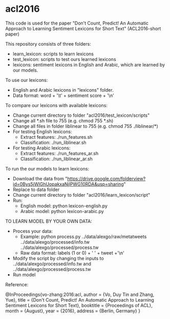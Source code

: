 # acl2016
This code is used for the paper "Don't Count, Predict! An Automatic Approach to Learning Sentiment Lexicons for Short Text" (ACL2016-short paper)

This repository consists of three folders:
  - learn_lexicon: scripts to learn lexicons
  - test_lexicon: scripts to test ours learned lexicons
  - lexicons: sentiment lexicons in English and Arabic, which are learned by our models.
  
To use our lexicons:
  - English and Arabic lexicons in "lexicons" folder.
  - Data format: word + '\t' + sentiment score + '\n'
  
To compare our lexicons with available lexicons:
  - Change current directory to folder "acl2016/test_lexicon/scripts"
  - Change all *.sh file to 755 (e.g. chmod 755 *.sh)
  - Change all files in folder liblinear to 755 (e.g. chmod 755 ./liblinear/*)
  - For testing English lexicons:
      + Extract features: ./run_features.sh
      + Classification: ./run_liblinear.sh
  - For testing Arabic lexicons:
      + Extract features: ./run_features_ar.sh
      + Classification: ./run_liblinear_ar.sh
      
To run the our models to learn lexicons:
  - Download the data from "https://drive.google.com/folderview?id=0Bys5jWIGhUopakxaNjlPWG10RDA&usp=sharing" 
  - Replace to data folder
  - Change current directory to folder "acl2016/learn_lexicon/script"
  - Run:
      + English model: python lexicon-english.py
      + Arabic model: python lexicon-arabic.py
	  
TO LEARN MODEL BY YOUR OWN DATA:
  - Process your data:
    + Example: python process.py ../data/alexgo/raw/metatweets ../data/alexgo/processed/info.tw ../data/alexgo/processed/process.tw
    + Raw data format: labels (1 or 0) + ' ' + tweet +'\n'
  - Modify the script by changing the inputs to ../data/alexgo/processed/info.tw and  ../data/alexgo/processed/process.tw
  - Run model
  


Reference:

@InProceedings{vo-zhang:2016:acl,
  author    = {Vo, Duy Tin and Zhang, Yue},
  title     = {Don't Count, Predict! An Automatic Approach to Learning Sentiment Lexicons for Short Text},
  booktitle = {Proceedings of ACL},
  month     = {August},
  year      = {2016},
  address   = {Berlin, Germany}
}
